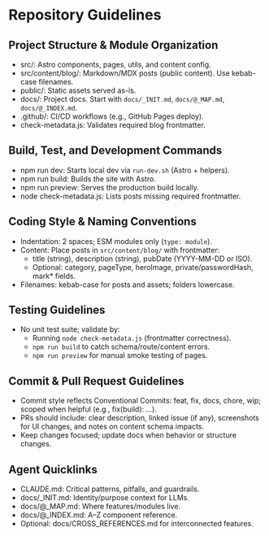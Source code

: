 # Repository Guidelines

## Project Structure & Module Organization
- src/: Astro components, pages, utils, and content config.
- src/content/blog/: Markdown/MDX posts (public content). Use kebab-case filenames.
- public/: Static assets served as-is.
- docs/: Project docs. Start with `docs/_INIT.md`, `docs/@_MAP.md`, `docs/@_INDEX.md`.
- .github/: CI/CD workflows (e.g., GitHub Pages deploy).
- check-metadata.js: Validates required blog frontmatter.

## Build, Test, and Development Commands
- npm run dev: Starts local dev via `run-dev.sh` (Astro + helpers).
- npm run build: Builds the site with Astro.
- npm run preview: Serves the production build locally.
- node check-metadata.js: Lists posts missing required frontmatter.

## Coding Style & Naming Conventions
- Indentation: 2 spaces; ESM modules only (`type: module`).
- Content: Place posts in `src/content/blog/` with frontmatter:
  - title (string), description (string), pubDate (YYYY-MM-DD or ISO).
  - Optional: category, pageType, heroImage, private/passwordHash, mark* fields.
- Filenames: kebab-case for posts and assets; folders lowercase.

## Testing Guidelines
- No unit test suite; validate by:
  - Running `node check-metadata.js` (frontmatter correctness).
  - `npm run build` to catch schema/route/content errors.
  - `npm run preview` for manual smoke testing of pages.

## Commit & Pull Request Guidelines
- Commit style reflects Conventional Commits: feat, fix, docs, chore, wip; scoped when helpful (e.g., fix(build): …).
- PRs should include: clear description, linked issue (if any), screenshots for UI changes, and notes on content schema impacts.
- Keep changes focused; update docs when behavior or structure changes.

## Agent Quicklinks
- CLAUDE.md: Critical patterns, pitfalls, and guardrails.
- docs/_INIT.md: Identity/purpose context for LLMs.
- docs/@_MAP.md: Where features/modules live.
- docs/@_INDEX.md: A–Z component reference.
- Optional: docs/CROSS_REFERENCES.md for interconnected features.

